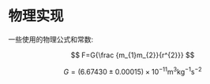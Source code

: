 # 物理实现

一些使用的物理公式和常数:

$$
F=G{\frac {m_{1}m_{2}}{r^{2}}}
$$

$$
{\displaystyle G=\left(6.67430\pm 0.00015\right)\times 10^{-11}\mathrm {m} ^{3}\mathrm {kg} ^{-1}\mathrm {s} ^{-2}}
$$
